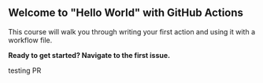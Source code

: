 ## Welcome to "Hello World" with GitHub Actions

This course will walk you through writing your first action and using it with a workflow file. 

**Ready to get started? Navigate to the first issue.**

testing PR
